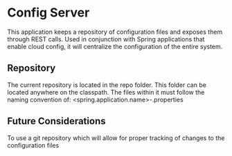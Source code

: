 # Config Server
This application keeps a repository of configuration files and exposes them through REST calls. Used in conjunction with Spring applications that enable cloud config, it will centralize the configuration of the entire system.

## Repository
The current repository is located in the repo folder. This folder can be located anywhere on the classpath. The files within it must follow the naming convention of:
<spring.application.name>-<profile>.properties

## Future Considerations
To use a git repository which will allow for proper tracking of changes to the configuration files 
